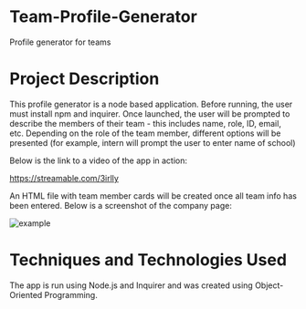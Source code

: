 # Team-Profile-Generator
Profile generator for teams

# Project Description
This profile generator is a node based application. Before running, the user must install npm and inquirer. Once launched, the user will be prompted to describe the members of their team - this includes name, role, ID, email, etc. Depending on the role of the team member, different options will be presented (for example, intern will prompt the user to enter name of school)

Below is the link to a video of the app in action:

https://streamable.com/3irlly

An HTML file with team member cards will be created once all team info has been entered. Below is a screenshot of the company page:

![example](https://user-images.githubusercontent.com/80538653/125536348-67e16457-5daf-439d-8021-9678b03b5a69.jpg)


# Techniques and Technologies Used
The app is run using Node.js and Inquirer and was created using Object-Oriented Programming.
